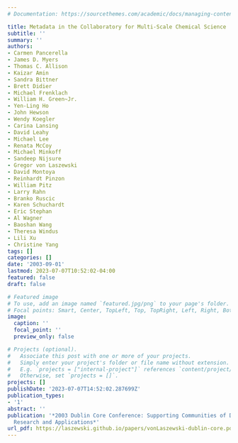 ```yaml
---
# Documentation: https://sourcethemes.com/academic/docs/managing-content/

title: Metadata in the Collaboratory for Multi-Scale Chemical Science
subtitle: ''
summary: ''
authors:
- Carmen Pancerella
- James D. Myers
- Thomas C. Allison
- Kaizar Amin
- Sandra Bittner
- Brett Didier
- Michael Frenklach
- William H. Green~Jr.
- Yen-Ling Ho
- John Hewson
- Wendy Koegler
- Carina Lansing
- David Leahy
- Michael Lee
- Renata McCoy
- Michael Minkoff
- Sandeep Nijsure
- Gregor von Laszewski
- David Montoya
- Reinhardt Pinzon
- William Pitz
- Larry Rahn
- Branko Ruscic
- Karen Schuchardt
- Eric Stephan
- Al Wagner
- Baoshan Wang
- Theresa Windus
- Lili Xu
- Christine Yang
tags: []
categories: []
date: '2003-09-01'
lastmod: 2023-07-07T10:52:02-04:00
featured: false
draft: false

# Featured image
# To use, add an image named `featured.jpg/png` to your page's folder.
# Focal points: Smart, Center, TopLeft, Top, TopRight, Left, Right, BottomLeft, Bottom, BottomRight.
image:
  caption: ''
  focal_point: ''
  preview_only: false

# Projects (optional).
#   Associate this post with one or more of your projects.
#   Simply enter your project's folder or file name without extension.
#   E.g. `projects = ["internal-project"]` references `content/project/deep-learning/index.md`.
#   Otherwise, set `projects = []`.
projects: []
publishDate: '2023-07-07T14:52:02.287699Z'
publication_types:
- '1'
abstract: ''
publication: '*2003 Dublin Core Conference: Supporting Communities of Discourse, Practice-Metadata
  Research and Applications*'
url_pdf: https://laszewski.github.io/papers/vonLaszewski-dublin-core.pdf
---
```

